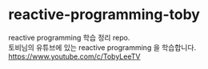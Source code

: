 # reactive-programming-toby

reactive programming 학습 정리 repo.  
토비님의 유튜브에 있는 reactive programming 을 학습합니다.   
https://www.youtube.com/c/TobyLeeTV

